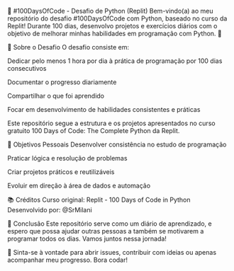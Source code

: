 🚀 #100DaysOfCode - Desafio de Python (Replit)
Bem-vindo(a) ao meu repositório do desafio #100DaysOfCode com Python, baseado no curso da Replit!
Durante 100 dias, desenvolvo projetos e exercícios diários com o objetivo de melhorar minhas habilidades em programação com Python. 🐍

📅 Sobre o Desafio
O desafio consiste em:

Dedicar pelo menos 1 hora por dia à prática de programação por 100 dias consecutivos

Documentar o progresso diariamente

Compartilhar o que foi aprendido

Focar em desenvolvimento de habilidades consistentes e práticas

Este repositório segue a estrutura e os projetos apresentados no curso gratuito 100 Days of Code: The Complete Python da Replit.

🎯 Objetivos Pessoais
Desenvolver consistência no estudo de programação

Praticar lógica e resolução de problemas

Criar projetos práticos e reutilizáveis

Evoluir em direção à área de dados e automação

📚 Créditos
Curso original: Replit - 100 Days of Code in Python
Desenvolvido por: @SrMilani

🏁 Conclusão
Este repositório serve como um diário de aprendizado, e espero que possa ajudar outras pessoas a também se motivarem a programar todos os dias. Vamos juntos nessa jornada!

💬 Sinta-se à vontade para abrir issues, contribuir com ideias ou apenas acompanhar meu progresso. Bora codar!
